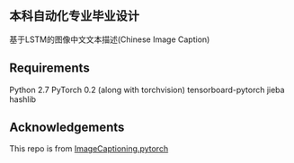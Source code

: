 ## 本科自动化专业毕业设计
基于LSTM的图像中文文本描述(Chinese Image Caption)

## Requirements
Python 2.7 
PyTorch 0.2 (along with torchvision)
tensorboard-pytorch
jieba
hashlib


## Acknowledgements
This repo is from [ImageCaptioning.pytorch](https://github.com/ruotianluo/ImageCaptioning.pytorch)
